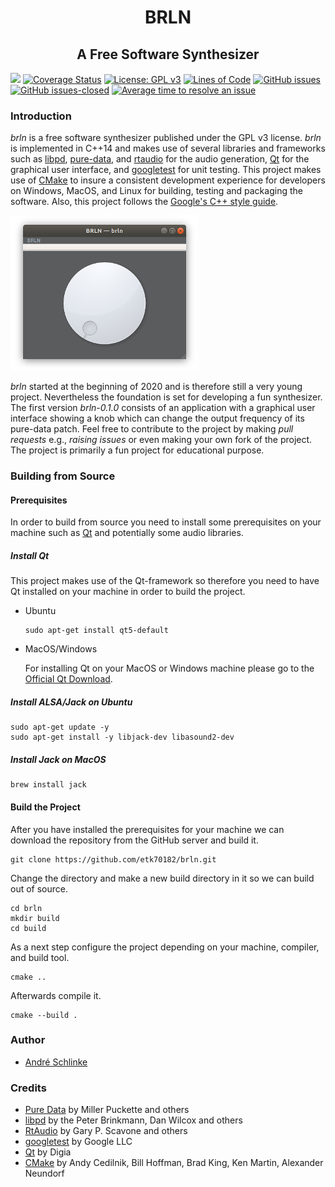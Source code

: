 <p style="text-align: center;">
  <h1 align="center">BRLN</h1>
  <h2 align="center">A Free Software Synthesizer</h2>
</p>

![](https://github.com/etk70182/brln/workflows/build/badge.svg)
[![Coverage Status](https://coveralls.io/repos/github/etk70182/brln/badge.svg?branch=feature_branch)](https://coveralls.io/github/etk70182/brln?branch=feature_branch)
[![License: GPL v3](https://img.shields.io/badge/License-GPLv3-blue.svg)](https://www.gnu.org/licenses/gpl-3.0)
[![Lines of Code](https://tokei.rs/b1/github/etk70182/brln)](https://github.com/Aaronepower/tokei)
[![GitHub issues](https://img.shields.io/github/issues/etk70182/brln.svg)](https://GitHub.com/etk70182/brln/issues/)
[![GitHub issues-closed](https://img.shields.io/github/issues-closed/etk70182/brln.svg)](https://GitHub.com/etk70182/brln/issues?q=is%3Aissue+is%3Aclosed)
[![Average time to resolve an issue](http://isitmaintained.com/badge/resolution/etk70182/brln.svg)](http://isitmaintained.com/project/etk70182/brln "Average time to resolve an issue")

### Introduction

_brln_ is a free software synthesizer published under the GPL v3 license. _brln_ is implemented in C++14 and makes use of several libraries and frameworks such as [libpd](https://github.com/libpd/libpd/), [pure-data](https://github.com/pure-data/pure-data/), and [rtaudio](https://github.com/thestk/rtaudio) for the audio generation, [Qt](https://www.qt.io/) for the graphical user interface, and [googletest](https://github.com/google/googletest) for unit testing. This project makes use of [CMake](https://cmake.org/) to insure a consistent development experience for developers on Windows, MacOS, and Linux for building, testing and packaging the software. Also, this project follows the [Google's C++ style guide](https://google.github.io/styleguide/cppguide.html).

![An image of the brln software synthesizer](/resources/images/screenshot.png?raw=true "Screenshot of BRLN")

_brln_ started at the beginning of 2020 and is therefore still a very young project. Nevertheless the foundation is set for developing a fun synthesizer. The first version _brln-0.1.0_ consists of an application with a graphical user interface showing a knob which can change the output frequency of its pure-data patch. Feel free to contribute to the project by making _pull requests_ e.g., _raising issues_ or even making your own fork of the project. The project is primarily a fun project for educational purpose.

### Building from Source

#### Prerequisites

In order to build from source you need to install some prerequisites on your machine such as [Qt](https://www.qt.io/) and potentially some audio libraries.

##### Install Qt

This project makes use of the Qt-framework so therefore you need to have Qt installed on your machine in order to build the project.

* Ubuntu

  ```
  sudo apt-get install qt5-default
  ```

* MacOS/Windows

  For installing Qt on your MacOS or Windows machine please go to the [Official Qt Download](https://www.qt.io/download).

##### Install ALSA/Jack on Ubuntu

```
sudo apt-get update -y
sudo apt-get install -y libjack-dev libasound2-dev
```

##### Install Jack on MacOS

```
brew install jack
```

#### Build the Project

After you have installed the prerequisites for your machine we can download the repository from the GitHub server and build it.

```
git clone https://github.com/etk70182/brln.git
```
Change the directory and make a new build directory in it so we can build out of source.

```
cd brln
mkdir build
cd build
```
As a next step configure the project depending on your machine, compiler, and build tool.

```
cmake ..
```
Afterwards compile it.
```
cmake --build .
```

### Author

- [André Schlinke](https://github.com/etk70182)

### Credits

- [Pure Data](http://msp.ucsd.edu/software.html) by Miller Puckette and others
- [libpd](http://libpd.cc) by the Peter Brinkmann, Dan Wilcox and others
- [RtAudio](https://github.com/thestk/rtaudio) by Gary P. Scavone and others
- [googletest](https://github.com/google/googletest) by Google LLC
- [Qt](https://www.qt.io/) by Digia
- [CMake](https://cmake.org/) by Andy Cedilnik, Bill Hoffman, Brad King, Ken Martin, Alexander Neundorf
